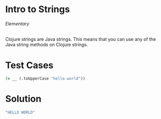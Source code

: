 # Intro to Strings

###### Elementary

###### 

Clojure strings are Java strings. This means that you can use any of the Java string methods on Clojure strings.

# Test Cases
```clojure
(= __ (.toUpperCase "hello world"))
```

# Solution

```clojure
"HELLO WORLD"
```
